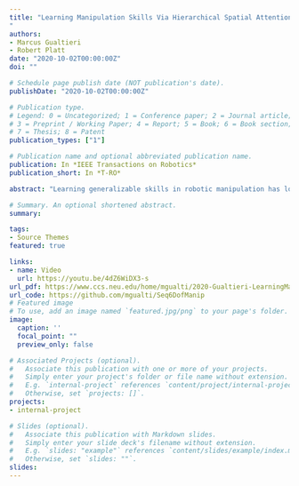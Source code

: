 ```yaml
---
title: "Learning Manipulation Skills Via Hierarchical Spatial Attention
"
authors:
- Marcus Gualtieri
- Robert Platt
date: "2020-10-02T00:00:00Z"
doi: ""

# Schedule page publish date (NOT publication's date).
publishDate: "2020-10-02T00:00:00Z"

# Publication type.
# Legend: 0 = Uncategorized; 1 = Conference paper; 2 = Journal article;
# 3 = Preprint / Working Paper; 4 = Report; 5 = Book; 6 = Book section;
# 7 = Thesis; 8 = Patent
publication_types: ["1"]

# Publication name and optional abbreviated publication name.
publication: In *IEEE Transactions on Robotics*
publication_short: In *T-RO*

abstract: "Learning generalizable skills in robotic manipulation has long been challenging due to realworld sized observation and action spaces. One method for addressing this problem is attention focus – the robot learns where to attend its sensors and irrelevant details are ignored. However, these methods have largely not caught on due to the difficulty of learning a good attention policy and the added partial observability induced by a narrowed window of focus. This article addresses the first issue by constraining gazes to a spatial hierarchy. For the second issue, we identify a case where the partial observability induced by attention does not prevent Q-learning from finding an optimal policy. We conclude with real-robot experiments on challenging pick-place tasks demonstrating the applicability of the approach."

# Summary. An optional shortened abstract.
summary: 

tags:
- Source Themes
featured: true

links:
- name: Video
  url: https://youtu.be/4dZ6WiDX3-s
url_pdf: https://www.ccs.neu.edu/home/mgualti/2020-Gualtieri-LearningManipulationSkillsViaHierarchicalSpatialAttention.pdf
url_code: https://github.com/mgualti/Seq6DofManip
# Featured image
# To use, add an image named `featured.jpg/png` to your page's folder. 
image:
  caption: ''
  focal_point: ""
  preview_only: false

# Associated Projects (optional).
#   Associate this publication with one or more of your projects.
#   Simply enter your project's folder or file name without extension.
#   E.g. `internal-project` references `content/project/internal-project/index.md`.
#   Otherwise, set `projects: []`.
projects:
- internal-project

# Slides (optional).
#   Associate this publication with Markdown slides.
#   Simply enter your slide deck's filename without extension.
#   E.g. `slides: "example"` references `content/slides/example/index.md`.
#   Otherwise, set `slides: ""`.
slides:
---
```



<!-- Markdown & HTML begins here  -->

